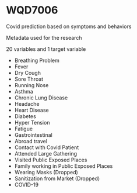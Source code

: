 # WQD7006
Covid prediction based on symptoms and behaviors

Metadata used for the research

20 variables and 1 target variable
- Breathing Problem
- Fever
- Dry Cough
- Sore Throat
- Running Nose
- Asthma
- Chronic Lung Disease
- Headache
- Heart Disease
- Diabetes
- Hyper Tension
- Fatigue
- Gastrointestinal
- Abroad travel
- Contact with Covid Patient
- Attended Large Gathering
- Visited Public Exposed Places
- Family working in Public Exposed Places
- Wearing Masks (Dropped)
- Sanitization from Market (Dropped)
- COVID-19

